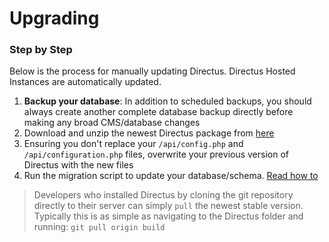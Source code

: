 # Upgrading

### Step by Step

Below is the process for manually updating Directus. Directus Hosted Instances are automatically updated.

1. **Backup your database**: In addition to scheduled backups, you should always create another complete database backup directly before making any broad CMS/database changes
2. Download and unzip the newest Directus package from [here](https://github.com/directus/directus/tree/build)
3. Ensuring you don't replace your `/api/config.php` and `/api/configuration.php` files, overwrite your previous version of Directus with the new files
4. Run the migration script to update your database/schema. [Read how to](/03-developer/10-cli.md#database-module)


> Developers who installed Directus by cloning the git repository directly to their server can simply `pull` the newest stable version. Typically this is as simple as navigating to the Directus folder and running: `git pull origin build`
